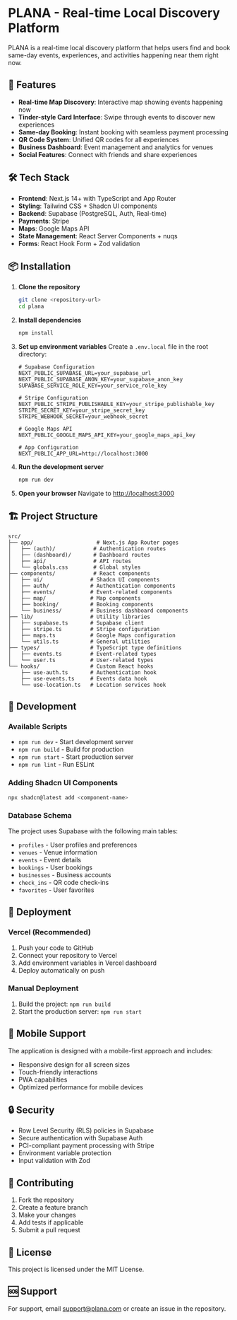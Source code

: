 # PLANA - Real-time Local Discovery Platform

PLANA is a real-time local discovery platform that helps users find and book same-day events, experiences, and activities happening near them right now.

## 🚀 Features

- **Real-time Map Discovery**: Interactive map showing events happening now
- **Tinder-style Card Interface**: Swipe through events to discover new experiences
- **Same-day Booking**: Instant booking with seamless payment processing
- **QR Code System**: Unified QR codes for all experiences
- **Business Dashboard**: Event management and analytics for venues
- **Social Features**: Connect with friends and share experiences

## 🛠️ Tech Stack

- **Frontend**: Next.js 14+ with TypeScript and App Router
- **Styling**: Tailwind CSS + Shadcn UI components
- **Backend**: Supabase (PostgreSQL, Auth, Real-time)
- **Payments**: Stripe
- **Maps**: Google Maps API
- **State Management**: React Server Components + nuqs
- **Forms**: React Hook Form + Zod validation

## 📦 Installation

1. **Clone the repository**
   ```bash
   git clone <repository-url>
   cd plana
   ```

2. **Install dependencies**
   ```bash
   npm install
   ```

3. **Set up environment variables**
   Create a `.env.local` file in the root directory:
   ```env
   # Supabase Configuration
   NEXT_PUBLIC_SUPABASE_URL=your_supabase_url
   NEXT_PUBLIC_SUPABASE_ANON_KEY=your_supabase_anon_key
   SUPABASE_SERVICE_ROLE_KEY=your_service_role_key

   # Stripe Configuration
   NEXT_PUBLIC_STRIPE_PUBLISHABLE_KEY=your_stripe_publishable_key
   STRIPE_SECRET_KEY=your_stripe_secret_key
   STRIPE_WEBHOOK_SECRET=your_webhook_secret

   # Google Maps API
   NEXT_PUBLIC_GOOGLE_MAPS_API_KEY=your_google_maps_api_key

   # App Configuration
   NEXT_PUBLIC_APP_URL=http://localhost:3000
   ```

4. **Run the development server**
   ```bash
   npm run dev
   ```

5. **Open your browser**
   Navigate to [http://localhost:3000](http://localhost:3000)

## 🏗️ Project Structure

```
src/
├── app/                    # Next.js App Router pages
│   ├── (auth)/            # Authentication routes
│   ├── (dashboard)/       # Dashboard routes
│   ├── api/               # API routes
│   └── globals.css        # Global styles
├── components/            # React components
│   ├── ui/               # Shadcn UI components
│   ├── auth/             # Authentication components
│   ├── events/           # Event-related components
│   ├── map/              # Map components
│   ├── booking/          # Booking components
│   └── business/         # Business dashboard components
├── lib/                  # Utility libraries
│   ├── supabase.ts       # Supabase client
│   ├── stripe.ts         # Stripe configuration
│   ├── maps.ts           # Google Maps configuration
│   └── utils.ts          # General utilities
├── types/                # TypeScript type definitions
│   ├── events.ts         # Event-related types
│   └── user.ts           # User-related types
└── hooks/                # Custom React hooks
    ├── use-auth.ts       # Authentication hook
    ├── use-events.ts     # Events data hook
    └── use-location.ts   # Location services hook
```

## 🔧 Development

### Available Scripts

- `npm run dev` - Start development server
- `npm run build` - Build for production
- `npm run start` - Start production server
- `npm run lint` - Run ESLint

### Adding Shadcn UI Components

```bash
npx shadcn@latest add <component-name>
```

### Database Schema

The project uses Supabase with the following main tables:
- `profiles` - User profiles and preferences
- `venues` - Venue information
- `events` - Event details
- `bookings` - User bookings
- `businesses` - Business accounts
- `check_ins` - QR code check-ins
- `favorites` - User favorites

## 🚀 Deployment

### Vercel (Recommended)

1. Push your code to GitHub
2. Connect your repository to Vercel
3. Add environment variables in Vercel dashboard
4. Deploy automatically on push

### Manual Deployment

1. Build the project: `npm run build`
2. Start the production server: `npm run start`

## 📱 Mobile Support

The application is designed with a mobile-first approach and includes:
- Responsive design for all screen sizes
- Touch-friendly interactions
- PWA capabilities
- Optimized performance for mobile devices

## 🔒 Security

- Row Level Security (RLS) policies in Supabase
- Secure authentication with Supabase Auth
- PCI-compliant payment processing with Stripe
- Environment variable protection
- Input validation with Zod

## 🤝 Contributing

1. Fork the repository
2. Create a feature branch
3. Make your changes
4. Add tests if applicable
5. Submit a pull request

## 📄 License

This project is licensed under the MIT License.

## 🆘 Support

For support, email support@plana.com or create an issue in the repository.
